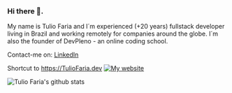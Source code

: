 ### Hi there 👋.

My name is Tulio Faria and I´m experienced (+20 years) fullstack developer living in Brazil and working remotely for companies around the globe. I´m also the founder of DevPleno - an online coding school.

Contact-me on:
[LinkedIn](https://linkedin.com/in/tuliofaria)

Shortcut to https://TulioFaria.dev
[![My website](https://dyn-qrcode.vercel.app/api?url=https%3A%2F%2Ftuliofaria.dev)](https://tuliofaria.dev)

![Tulio Faria's github stats](https://github-readme-stats.vercel.app/api?username=tuliofaria&show_icons=true&theme=radical)


<!--
Here are some ideas to get you started:

- 🔭 I’m currently working on ...
- 🌱 I’m currently learning ...
- 👯 I’m looking to collaborate on ...
- 🤔 I’m looking for help with ...
- 💬 Ask me about ...
- 📫 How to reach me: ...
- 😄 Pronouns: ...
- ⚡ Fun fact: ...
-->
